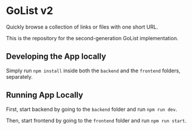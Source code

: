 # GoList v2

Quickly browse a collection of links or files with one short URL.

This is the repository for the second-generation GoList implementation.

## Developing the App locally

Simply run `npm install` inside both the `backend` and the `frontend` folders, separately.


## Running App Locally

First, start backend by going to the `backend` folder and run `npm run dev`.

Then, start frontend by going to the `frontend` folder and run `npm run start`.




